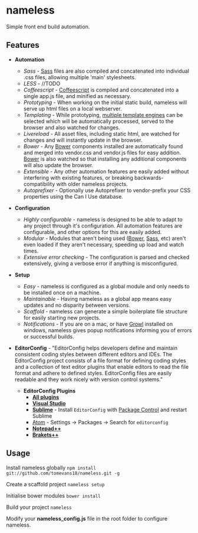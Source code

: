 # nameless

Simple front end build automation.


## Features

- **Automation**
	- *Sass* - [Sass](http://sass-lang.com/) files are also compiled and concatenated into individual .css files, allowing multiple 'main' stylesheets.
	- *LESS* - //TODO
	- *Coffeescript* - [Coffeescript](http://coffeescript.org/) is compiled and concatenated into a single app.js file, and minified as necessary.
	- *Prototyping* - When working on the initial static build, nameless will serve up html files on a local webserver.
	- *Templating* - While prototyping, [multiple template engines](https://github.com/visionmedia/consolidate.js/#supported-template-engines) can be selected which will be automatically processed, served to the browser and also watched for changes.
	- *Livereload* - All asset files, including static html, are watched for changes and will instantly update in the browser.
	- *Bower* - Any [Bower](http://bower.io/) components installed are automatically found and merged into vendor.css and vendor.js files for easy addition. [Bower](http://bower.io/) is also watched so that installing any additional components will also update the browser.
	- *Extensible* - Any other automation features are easily added without interfering with existing features, or breaking backwards-compatibility with older nameless projects.
	- *Autoprefixer* - Optionally use Autoprefixer to vendor-prefix your CSS properties using the Can I Use database. 


- **Configuration**
	- *Highly configurable* - nameless is designed to be able to adapt to any project through it's configuration. All automation features are configurable, and other options for this are easily added.
	- *Modular* - Modules that aren't being used ([Bower](http://bower.io/), [Sass](http://sass-lang.com/), etc) aren't even loaded if they aren't necessary, speeding up load and watch times.
	- *Extensive error checking* - The configuration is parsed and checked extensively, giving a verbose error if anything is misconfigured.

- **Setup**
	- *Easy* - nameless is configured as a global module and only needs to be installed once on a machine.
	- *Maintainable* - Having nameless as a global app means easy updates and no disparity between versions.
	- *Scaffold* - nameless can generate a simple boilerplate file structure for easily starting new projects.
	- *Notifications* - If you are on a mac, or have [Growl](http://www.growlforwindows.com/gfw/) installed on windows, nameless gives popup notifications informing you of errors or successful builds.

- **EditorConfig** - "EditorConfig helps developers define and maintain consistent coding styles between different editors and IDEs. The EditorConfig project consists of a file format for defining coding styles and a collection of text editor plugins that enable editors to read the file format and adhere to defined styles. EditorConfig files are easily readable and they work nicely with version control systems."
	- **EditorConfig Plugins**
		- [**All plugins**](http://editorconfig.org/#download)
		- [**Visual Studio**](https://github.com/editorconfig/editorconfig-visualstudio#readme)
		- [**Sublime**](https://github.com/sindresorhus/editorconfig-sublime#readme) - Install ```EditorConfig``` with [Package Control](https://packagecontrol.io) and restart Sublime
		- [Atom](https://github.com/sindresorhus/atom-editorconfig#readme) - Settings → Packages → Search for ```editorconfig```
		- [**Notepad++**](https://github.com/editorconfig/editorconfig-notepad-plus-plus#readme)
		- [**Brakets++**](https://github.com/kidwm/brackets-editorconfig/)



## Usage

Install nameless globally `npm install git://github.com/tomevans18/nameless.git -g`

Create a scaffold project `nameless setup`

Initialise bower modules `bower install`

Build your project `nameless`

Modify your **nameless_config.js** file in the root folder to configure nameless.

